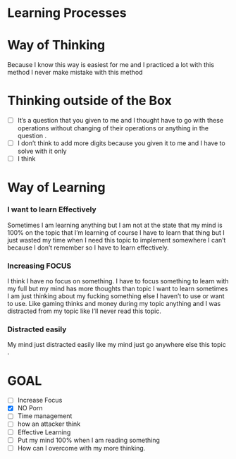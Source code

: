 # Learning Processes

# Way of Thinking

Because I know this way is easiest for me and I practiced a lot with this method I never make mistake with this method

# Thinking outside of the Box

- [ ]  It’s a question that you given to me and I thought have to go with these operations without changing of their operations or anything in the question .
- [ ]  I don’t think to add more digits because you given it to me and I have to solve with it only
- [ ]  I think

# Way of Learning

### I want to learn Effectively

Sometimes I am learning anything but I am not at the state that my mind is 100% on the topic that I’m learning of course I have to learn that thing but I just wasted my time when I need this topic to implement somewhere I can’t because I don’t remember so I have to learn effectively.

### Increasing FOCUS

I think I have no focus on something. I have to focus something to learn with my full but my mind has more thoughts than topic I want to learn sometimes I am just thinking about my fucking something else I haven’t to use or want to use. Like gaming thinks and money during my topic anything and I was distracted from my topic like I’ll never read this topic.

### Distracted easily

My mind just distracted easily like my mind just go anywhere else this topic .

# GOAL

- [ ]  Increase Focus
- [x]  NO Porn
- [ ]  Time management
- [ ]  how an attacker think
- [ ]  Effective Learning
- [ ]  Put my mind 100% when I am reading something
- [ ]  How can I overcome with my more thinking.